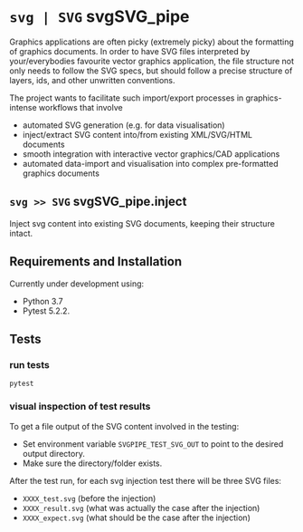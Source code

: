 

`svg | SVG`    svgSVG_pipe
===========================

Graphics applications are often picky (extremely picky) about the formatting of graphics documents. In order to have SVG files interpreted by your/everybodies favourite vector graphics application, the file structure not only needs to follow the SVG specs, but should follow a precise structure of layers, ids, and other unwritten conventions.

The project wants to facilitate such import/export processes in graphics-intense workflows that involve

 + automated SVG generation (e.g. for data visualisation)
 + inject/extract SVG content into/from existing XML/SVG/HTML documents
 + smooth integration with interactive vector graphics/CAD applications
 + automated data-import and visualisation into complex pre-formatted graphics documents


`svg >> SVG`    svgSVG_pipe.inject
----------------------------------

Inject svg content into existing SVG documents, keeping their structure intact.


Requirements and Installation
-----------------------------


Currently under development using:

* Python 3.7
* Pytest 5.2.2.


Tests
-----


### run tests

```
pytest
```


### visual inspection of test results

To get a file output of the SVG content involved in the testing:
+ Set environment variable `SVGPIPE_TEST_SVG_OUT` to point to the desired output directory.
+ Make sure the directory/folder exists.

After the test run, for each svg injection test there will be three SVG files:
+ `XXXX_test.svg` (before the injection)
+ `XXXX_result.svg` (what was actually the case after the injection)
+ `XXXX_expect.svg` (what should be the case after the injection)
